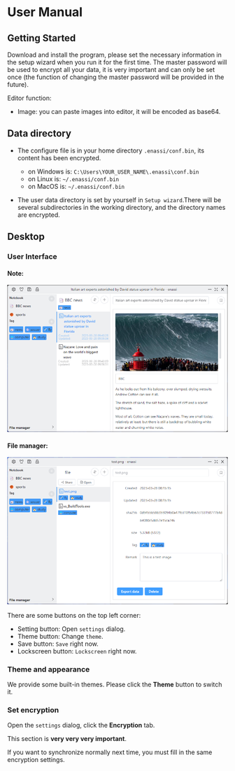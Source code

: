 # User Manual

## Getting Started

Download and install the program, please set the necessary information in the setup wizard when you run it for the first time. The master password will be used to encrypt all your data, it is very important and can only be set once (the function of changing the master password will be provided in the future).

Editor function:

- Image: you can paste images into editor, it will be encoded as base64.

## Data directory

- The configure file is in your home directory `.enassi/conf.bin`, its content has been encrypted.
  - on Windows is: `C:\Users\YOUR_USER_NAME\.enassi\conf.bin`
  - on Linux is: `~/.enassi/conf.bin`
  - on MacOS is: `~/.enassi/conf.bin`

- The user data directory is set by yourself in `Setup wizard`.There will be several subdirectories in the working directory, and the directory names are encrypted.

## Desktop
### User Interface

#### Note:

![note](../images/user_manual/note.png)

#### File manager:

![file_manager](../images/user_manual/file_manager.png)

There are some buttons on the top left corner:

- Setting button: Open `settings` dialog.
- Theme button: Change `theme`.
- Save button: `Save` right now.
- Lockscreen button: `Lockscreen` right now.

### Theme and appearance
We provide some built-in themes. Please click the **Theme** button to switch it.

### Set encryption

Open the `settings` dialog, click the **Encryption** tab.

This section is **very very very important**.

If you want to synchronize normally next time, you must fill in the same encryption settings.